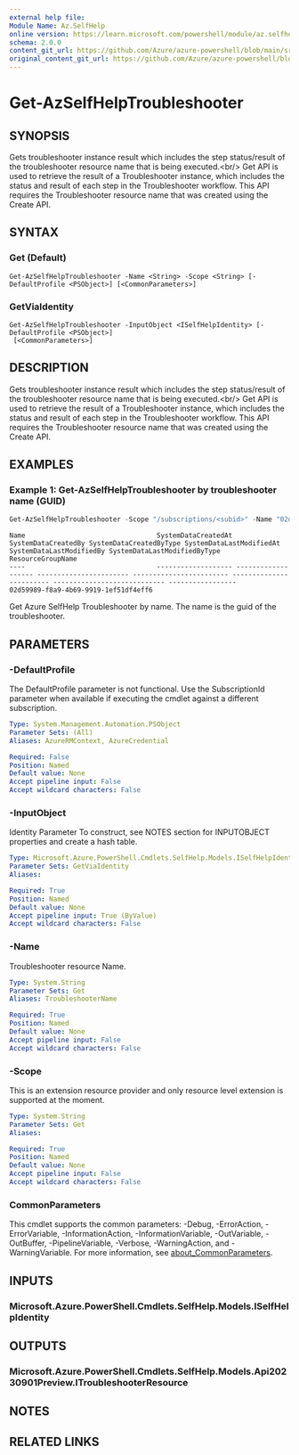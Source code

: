 ```yaml
---
external help file: 
Module Name: Az.SelfHelp
online version: https://learn.microsoft.com/powershell/module/az.selfhelp/get-azselfhelptroubleshooter
schema: 2.0.0
content_git_url: https://github.com/Azure/azure-powershell/blob/main/src/SelfHelp/help/Get-AzSelfHelpTroubleshooter.md
original_content_git_url: https://github.com/Azure/azure-powershell/blob/main/src/SelfHelp/help/Get-AzSelfHelpTroubleshooter.md
---
```


# Get-AzSelfHelpTroubleshooter

## SYNOPSIS
Gets troubleshooter instance result which includes the step status/result of the troubleshooter resource name that is being executed.\<br/\> Get API is used to retrieve the result of a Troubleshooter instance, which includes the status and result of each step in the Troubleshooter workflow.
This API requires the Troubleshooter resource name that was created using the Create API.

## SYNTAX

### Get (Default)
```
Get-AzSelfHelpTroubleshooter -Name <String> -Scope <String> [-DefaultProfile <PSObject>] [<CommonParameters>]
```

### GetViaIdentity
```
Get-AzSelfHelpTroubleshooter -InputObject <ISelfHelpIdentity> [-DefaultProfile <PSObject>]
 [<CommonParameters>]
```

## DESCRIPTION
Gets troubleshooter instance result which includes the step status/result of the troubleshooter resource name that is being executed.\<br/\> Get API is used to retrieve the result of a Troubleshooter instance, which includes the status and result of each step in the Troubleshooter workflow.
This API requires the Troubleshooter resource name that was created using the Create API.

## EXAMPLES

### Example 1:  Get-AzSelfHelpTroubleshooter by troubleshooter name (GUID)
```powershell
Get-AzSelfHelpTroubleshooter -Scope "/subscriptions/<subid>" -Name "02d59989-f8a9-4b69-9919-1ef51df4eff6"
```

```output
Name                                 SystemDataCreatedAt SystemDataCreatedBy SystemDataCreatedByType SystemDataLastModifiedAt SystemDataLastModifiedBy SystemDataLastModifiedByType ResourceGroupName
----                                 ------------------- ------------------- ----------------------- ------------------------ ------------------------ ---------------------------- -----------------
02d59989-f8a9-4b69-9919-1ef51df4eff6

```

Get Azure SelfHelp Troubleshooter by name.
The name is the guid of the troubleshooter.

## PARAMETERS

### -DefaultProfile
The DefaultProfile parameter is not functional.
Use the SubscriptionId parameter when available if executing the cmdlet against a different subscription.

```yaml
Type: System.Management.Automation.PSObject
Parameter Sets: (All)
Aliases: AzureRMContext, AzureCredential

Required: False
Position: Named
Default value: None
Accept pipeline input: False
Accept wildcard characters: False
```

### -InputObject
Identity Parameter
To construct, see NOTES section for INPUTOBJECT properties and create a hash table.

```yaml
Type: Microsoft.Azure.PowerShell.Cmdlets.SelfHelp.Models.ISelfHelpIdentity
Parameter Sets: GetViaIdentity
Aliases:

Required: True
Position: Named
Default value: None
Accept pipeline input: True (ByValue)
Accept wildcard characters: False
```

### -Name
Troubleshooter resource Name.

```yaml
Type: System.String
Parameter Sets: Get
Aliases: TroubleshooterName

Required: True
Position: Named
Default value: None
Accept pipeline input: False
Accept wildcard characters: False
```

### -Scope
This is an extension resource provider and only resource level extension is supported at the moment.

```yaml
Type: System.String
Parameter Sets: Get
Aliases:

Required: True
Position: Named
Default value: None
Accept pipeline input: False
Accept wildcard characters: False
```

### CommonParameters
This cmdlet supports the common parameters: -Debug, -ErrorAction, -ErrorVariable, -InformationAction, -InformationVariable, -OutVariable, -OutBuffer, -PipelineVariable, -Verbose, -WarningAction, and -WarningVariable. For more information, see [about_CommonParameters](http://go.microsoft.com/fwlink/?LinkID=113216).

## INPUTS

### Microsoft.Azure.PowerShell.Cmdlets.SelfHelp.Models.ISelfHelpIdentity

## OUTPUTS

### Microsoft.Azure.PowerShell.Cmdlets.SelfHelp.Models.Api20230901Preview.ITroubleshooterResource

## NOTES

## RELATED LINKS

